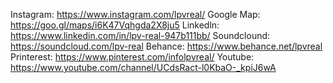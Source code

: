 Instagram: https://www.instagram.com/lpvreal/
Google Map: https://goo.gl/maps/i6K47Vqhgda2X8ju5
Linkedln: https://www.linkedin.com/in/lpv-real-947b111bb/
Soundclound: https://soundcloud.com/lpv-real
Behance: https://www.behance.net/lpvreal
Printerest: https://www.pinterest.com/infolpvreal/
Youtube: https://www.youtube.com/channel/UCdsRact-l0KbaO-_kpiJ6wA
